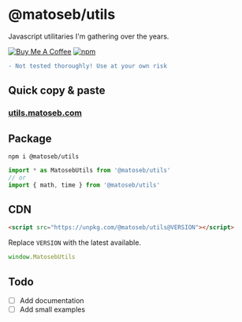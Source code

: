 # @matoseb/utils

Javascript utilitaries I'm gathering over the years.

<a href="https://www.buymeacoffee.com/sebastien.matos" target="_blank"><img src="https://www.buymeacoffee.com/assets/img/custom_images/yellow_img.png" alt="Buy Me A Coffee" style="height:auto;width:auto;"></a>
[![npm](https://img.shields.io/npm/v/@matoseb/utils.svg?maxAge=600)](https://www.npmjs.com/package/@matoseb/utils)

```diff
- Not tested thoroughly! Use at your own risk
```

## Quick copy & paste

### [utils.matoseb.com](https://utils.matoseb.com)

## Package

```
npm i @matoseb/utils
```

```js
import * as MatosebUtils from '@matoseb/utils'
// or
import { math, time } from '@matoseb/utils'
```

## CDN

```html
<script src="https://unpkg.com/@matoseb/utils@VERSION"></script>
```

Replace `VERSION` with the latest available.

```js
window.MatosebUtils
```

## Todo

- [ ] Add documentation
- [ ] Add small examples
